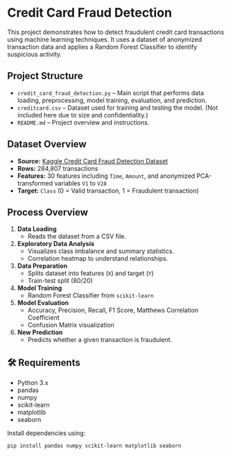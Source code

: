 # Credit Card Fraud Detection

This project demonstrates how to detect fraudulent credit card transactions using machine learning techniques. It uses a dataset of anonymized transaction data and applies a Random Forest Classifier to identify suspicious activity.

## Project Structure

- `credit_card_fraud_detection.py` – Main script that performs data loading, preprocessing, model training, evaluation, and prediction.
- `creditcard.csv` – Dataset used for training and testing the model. (Not included here due to size and confidentiality.)
- `README.md` – Project overview and instructions.

## Dataset Overview

- **Source:** [Kaggle Credit Card Fraud Detection Dataset](https://www.kaggle.com/mlg-ulb/creditcardfraud)
- **Rows:** 284,807 transactions
- **Features:** 30 features including `Time`, `Amount`, and anonymized PCA-transformed variables `V1` to `V28`
- **Target:** `Class` (0 = Valid transaction, 1 = Fraudulent transaction)

## Process Overview

1. **Data Loading**
   - Reads the dataset from a CSV file.
2. **Exploratory Data Analysis**
   - Visualizes class imbalance and summary statistics.
   - Correlation heatmap to understand relationships.
3. **Data Preparation**
   - Splits dataset into features (`X`) and target (`Y`)
   - Train-test split (80/20)
4. **Model Training**
   - Random Forest Classifier from `scikit-learn`
5. **Model Evaluation**
   - Accuracy, Precision, Recall, F1 Score, Matthews Correlation Coefficient
   - Confusion Matrix visualization
6. **New Prediction**
   - Predicts whether a given transaction is fraudulent.

## 🛠️ Requirements

- Python 3.x
- pandas
- numpy
- scikit-learn
- matplotlib
- seaborn

Install dependencies using:

```bash
pip install pandas numpy scikit-learn matplotlib seaborn
